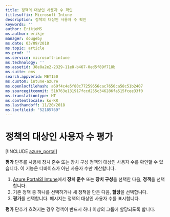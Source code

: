 ```yaml
---
title: 정책의 대상인 사용자 수 확인
titlesuffix: Microsoft Intune
description: 정책의 대상인 사용자 수 확인
keywords: ''
author: ErikjeMS
ms.author: erikje
manager: dougeby
ms.date: 03/09/2018
ms.topic: article
ms.prod: ''
ms.service: microsoft-intune
ms.technology: ''
ms.assetid: 38e8a2e2-2329-11e8-b467-0ed5f89f718b
ms.suite: ems
search.appverid: MET150
ms.custom: intune-azure
ms.openlocfilehash: a69f4c4e5f80c77259656cac7650ca58c51b2407
ms.sourcegitcommit: 51b763e131917fccd255c346286fa515fcee33f0
ms.translationtype: HT
ms.contentlocale: ko-KR
ms.lasthandoff: 11/20/2018
ms.locfileid: "52185769"
---
```

# <a name="evaluate-how-many-users-are-targeted-by-a-policy"></a>정책의 대상인 사용자 수 평가
[!INCLUDE [azure_portal](./includes/azure_portal.md)]

**평가** 단추를 사용해 장치 준수 또는 장치 구성 정책의 대상인 사용자 수를 확인할 수 있습니다. 이 기능은 디바이스가 아닌 사용자 수만 계산합니다.

1.  [Azure Portal의 Intune](https://aka.ms/intuneportal)에서 **장치 준수** 또는 **장치 구성**을 선택한 다음, **정책**을 선택합니다.
2.  기존 정책 중 하나를 선택하거나 새 정책을 만든 다음, **할당**을 선택합니다.
3.  **평가**를 선택합니다. 메시지는 정책의 대상인 사용자 수를 표시합니다.

**평가** 단추가 흐려지는 경우 정책이 반드시 하나 이상의 그룹에 할당되도록 합니다.

